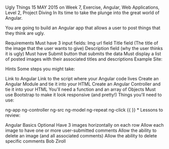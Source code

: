 Ugly Things
15 MAY 2015 on Week 7, Exercise, Angular, Web Applications, Level 2, Project
Diving In
Its time to take the plunge into the great world of Angular.

You are going to build an Angular app that allows a user to post things that they think are ugly.

Requirements
Must have 3 input fields:
Img url field
Title field (The title of the image that the user wants to give)
Description field (why the user thinks it is ugly)
Must have Submit button that submits the data
Must display a list of posted images with their associated titles and descriptions
Example Site:


Hints
Some steps you might take:

Link to Angular
Link to the script where your Angular code lives
Create an Angular Module and tie it into your HTML
Create an Angular Controller and tie it into your HTML
You'll need a function and an array of Objects
Must use Bootstrap to make it look responsive (and pretty!)
Things you'll need to use:

ng-app
ng-controller
ng-src
ng-model
ng-repeat
ng-click
{{ }} *
Lessons to review:

Angular Basics
Optional
Have 3 images horizontally on each row
Allow each image to have one or more user-submitted comments
Allow the ability to delete an image (and all associated comments)
Allow the ability to delete specific comments
Bob Ziroll
